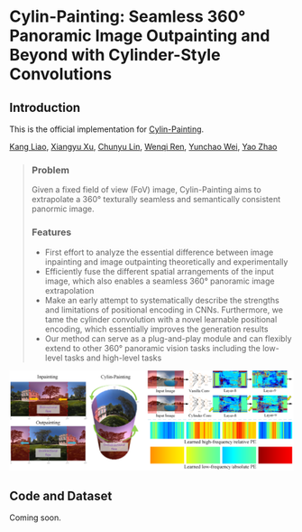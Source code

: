 # Cylin-Painting: Seamless 360° Panoramic Image Outpainting and Beyond with Cylinder-Style Convolutions
## Introduction
This is the official implementation for [Cylin-Painting]().

[Kang Liao](https://kangliao929.github.io/), [Xiangyu Xu](https://sites.google.com/view/xiangyuxu), [Chunyu Lin](http://faculty.bjtu.edu.cn/8549/), [Wenqi Ren](https://sites.google.com/view/wenqiren/homepage), [Yunchao Wei](https://weiyc.github.io/), [Yao Zhao](http://mepro.bjtu.edu.cn/zhaoyao/e_index.htm)

> ### Problem
> Given a fixed field of view (FoV) image, Cylin-Painting aims to extrapolate a 360° texturally seamless and semantically consistent panormic image.
>  ### Features
>  * First effort to analyze the essential difference between image inpainting and image outpainting theoretically and experimentally
>  * Efficiently fuse the different spatial arrangements of the input image, which also enables a seamless 360° panoramic image extrapolation
>  * Make an early attempt to systematically describe the strengths and limitations of positional encoding in CNNs. Furthermore, we tame the cylinder convolution with a novel learnable positional encoding, which essentially improves the generation results
>  * Our method can serve as a plug-and-play module and can flexibly extend to other 360° panoramic vision tasks including the low-level tasks and high-level tasks

![](https://github.com/KangLiao929/Cylin-Painting/blob/main/cylin-painting.png)

## Code and Dataset
Coming soon.
